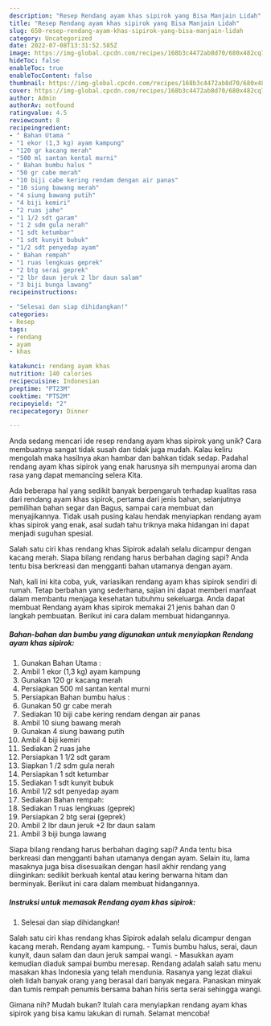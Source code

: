 ```yaml
---
description: "Resep Rendang ayam khas sipirok yang Bisa Manjain Lidah"
title: "Resep Rendang ayam khas sipirok yang Bisa Manjain Lidah"
slug: 650-resep-rendang-ayam-khas-sipirok-yang-bisa-manjain-lidah
category: Uncategorized
date: 2022-07-08T13:31:52.585Z
image: https://img-global.cpcdn.com/recipes/168b3c4472ab8d70/680x482cq70/rendang-ayam-khas-sipirok-foto-resep-utama.jpg
hideToc: false
enableToc: true
enableTocContent: false
thumbnail: https://img-global.cpcdn.com/recipes/168b3c4472ab8d70/680x482cq70/rendang-ayam-khas-sipirok-foto-resep-utama.jpg
cover: https://img-global.cpcdn.com/recipes/168b3c4472ab8d70/680x482cq70/rendang-ayam-khas-sipirok-foto-resep-utama.jpg
author: Admin
authorAv: notfound
ratingvalue: 4.5
reviewcount: 8
recipeingredient:
- " Bahan Utama "
- "1 ekor (1,3 kg) ayam kampung"
- "120 gr kacang merah"
- "500 ml santan kental murni"
- " Bahan bumbu halus "
- "50 gr cabe merah"
- "10 biji cabe kering rendam dengan air panas"
- "10 siung bawang merah"
- "4 siung bawang putih"
- "4 biji kemiri"
- "2 ruas jahe"
- "1 1/2 sdt garam"
- "1 2 sdm gula nerah"
- "1 sdt ketumbar"
- "1 sdt kunyit bubuk"
- "1/2 sdt penyedap ayam"
- " Bahan rempah"
- "1 ruas lengkuas geprek"
- "2 btg serai geprek"
- "2 lbr daun jeruk 2 lbr daun salam"
- "3 biji bunga lawang"
recipeinstructions:

- "Selesai dan siap dihidangkan!"
categories:
- Resep
tags:
- rendang
- ayam
- khas

katakunci: rendang ayam khas 
nutrition: 140 calories
recipecuisine: Indonesian
preptime: "PT23M"
cooktime: "PT52M"
recipeyield: "2"
recipecategory: Dinner

---
```





Anda sedang mencari ide resep rendang ayam khas sipirok yang unik? Cara membuatnya sangat tidak susah dan tidak juga mudah. Kalau keliru mengolah maka hasilnya akan hambar dan bahkan tidak sedap. Padahal rendang ayam khas sipirok yang enak harusnya sih mempunyai aroma dan rasa yang dapat memancing selera Kita.





Ada beberapa hal yang sedikit banyak berpengaruh terhadap kualitas rasa dari rendang ayam khas sipirok, pertama dari jenis bahan, selanjutnya pemilihan bahan segar dan Bagus, sampai cara membuat dan menyajikannya. Tidak usah pusing kalau hendak menyiapkan rendang ayam khas sipirok yang enak,      asal sudah tahu triknya maka hidangan ini dapat menjadi suguhan spesial.














Salah satu ciri khas rendang khas Sipirok adalah selalu dicampur dengan kacang merah. Siapa bilang rendang harus berbahan daging sapi? Anda tentu bisa berkreasi dan mengganti bahan utamanya dengan ayam.






Nah, kali ini kita coba, yuk, variasikan rendang ayam khas sipirok sendiri di rumah. Tetap berbahan yang sederhana, sajian ini dapat memberi manfaat dalam membantu menjaga kesehatan tubuhmu sekeluarga. Anda dapat membuat Rendang ayam khas sipirok memakai 21 jenis bahan dan 0 langkah pembuatan. Berikut ini cara dalam membuat hidangannya.

<!--inarticleads1-->

##### Bahan-bahan dan bumbu yang digunakan untuk menyiapkan Rendang ayam khas sipirok:

1. Gunakan  Bahan Utama :
1. Ambil 1 ekor (1,3 kg) ayam kampung
1. Gunakan 120 gr kacang merah
1. Persiapkan 500 ml santan kental murni
1. Persiapkan  Bahan bumbu halus :
1. Gunakan 50 gr cabe merah
1. Sediakan 10 biji cabe kering rendam dengan air panas
1. Ambil 10 siung bawang merah
1. Gunakan 4 siung bawang putih
1. Ambil 4 biji kemiri
1. Sediakan 2 ruas jahe
1. Persiapkan 1 1/2 sdt garam
1. Siapkan 1 /2 sdm gula nerah
1. Persiapkan 1 sdt ketumbar
1. Sediakan 1 sdt kunyit bubuk
1. Ambil 1/2 sdt penyedap ayam
1. Sediakan  Bahan rempah:
1. Sediakan 1 ruas lengkuas (geprek)
1. Persiapkan 2 btg serai (geprek)
1. Ambil 2 lbr daun jeruk +2 lbr daun salam
1. Ambil 3 biji bunga lawang


Siapa bilang rendang harus berbahan daging sapi? Anda tentu bisa berkreasi dan mengganti bahan utamanya dengan ayam. Selain itu, lama masaknya juga bisa disesuaikan dengan hasil akhir rendang yang diinginkan: sedikit berkuah kental atau kering berwarna hitam dan berminyak. Berikut ini cara dalam membuat hidangannya. 

<!--inarticleads2-->

##### Instruksi untuk memasak Rendang ayam khas sipirok:


1. Selesai dan siap dihidangkan!

Salah satu ciri khas rendang khas Sipirok adalah selalu dicampur dengan kacang merah. Rendang ayam kampung. - Tumis bumbu halus, serai, daun kunyit, daun salam dan daun jeruk sampai wangi. - Masukkan ayam kemudian diaduk sampai bumbu meresap. Rendang adalah salah satu menu masakan khas Indonesia yang telah mendunia. Rasanya yang lezat diakui oleh lidah banyak orang yang berasal dari banyak negara. Panaskan minyak dan tumis rempah penumis bersama bahan hiris serta serai sehingga wangi. 

Gimana nih? Mudah bukan? Itulah cara menyiapkan rendang ayam khas sipirok yang bisa kamu lakukan di rumah. Selamat mencoba!
